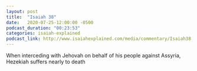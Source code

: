 ```yaml
---
layout: post
title:  "Isaiah 38"
date:   2020-07-25-12:00:00 -0500
podcast_duration: "00:23:53"
categories: isaiah-explained
podcast_link: http://www.isaiahexplained.com/media/commentary/Isaiah38.mp3
---
```

When interceding with Jehovah on behalf of his people against Assyria, Hezekiah suffers nearly to death
